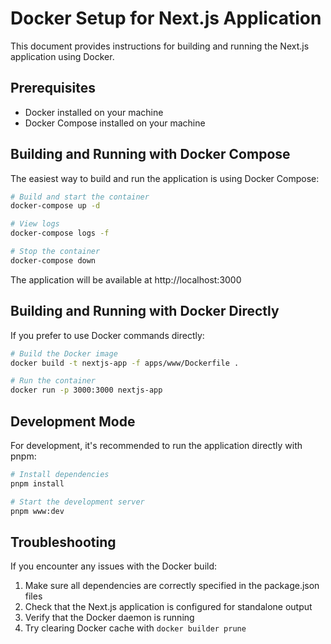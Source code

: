 # Docker Setup for Next.js Application

This document provides instructions for building and running the Next.js
application using Docker.

## Prerequisites

- Docker installed on your machine
- Docker Compose installed on your machine

## Building and Running with Docker Compose

The easiest way to build and run the application is using Docker Compose:

```bash
# Build and start the container
docker-compose up -d

# View logs
docker-compose logs -f

# Stop the container
docker-compose down
```

The application will be available at http://localhost:3000

## Building and Running with Docker Directly

If you prefer to use Docker commands directly:

```bash
# Build the Docker image
docker build -t nextjs-app -f apps/www/Dockerfile .

# Run the container
docker run -p 3000:3000 nextjs-app
```

## Development Mode

For development, it's recommended to run the application directly with pnpm:

```bash
# Install dependencies
pnpm install

# Start the development server
pnpm www:dev
```

## Troubleshooting

If you encounter any issues with the Docker build:

1. Make sure all dependencies are correctly specified in the package.json files
2. Check that the Next.js application is configured for standalone output
3. Verify that the Docker daemon is running
4. Try clearing Docker cache with `docker builder prune`
